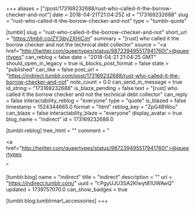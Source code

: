 +++
aliases = ["/post/173169232688/rust-who-called-it-the-borrow-checker-and-not"]
date = 2018-04-21T21:04:25Z
id = "173169232688"
slug = "rust-who-called-it-the-borrow-checker-and-not"
type = "tumblr-quote"

[tumblr]
slug = "rust-who-called-it-the-borrow-checker-and-not"
short_url = "https://tmblr.co/ZY3jby2XHiCim"
summary = "[rust] who called it the borrow checker and not the technical debt collector"
source = "<a href=\"http://twitter.com/queertypes/status/987239495517941760\">@queertypes</a>"
can_reblog = false
date = "2018-04-21 21:04:25 GMT"
should_open_in_legacy = true
is_blocks_post_format = false
state = "published"
can_like = false
post_url = "https://indirect.tumblr.com/post/173169232688/rust-who-called-it-the-borrow-checker-and-not"
note_count = 0.0
can_send_in_message = true
id_string = "173169232688"
is_blaze_pending = false
text = "[rust] who called it the borrow checker and not the technical debt collector"
can_reply = false
interactability_reblog = "everyone"
type = "quote"
is_blazed = false
timestamp = 1524344665.0
format = "html"
reblog_key = "ZpG4BWou"
can_blaze = false
interactability_blaze = "everyone"
display_avatar = true
blog_name = "indirect"
id = 173169232688.0

[tumblr.reblog]
tree_html = ""
comment = "<p><a href=\"http://twitter.com/queertypes/status/987239495517941760\">@queertypes</a></p>"

[tumblr.blog]
name = "indirect"
title = "indirect"
description = ""
url = "https://indirect.tumblr.com/"
uuid = "t:PgyUJU3SA2Klwyt81UWAwQ"
updated = 1739757070.0
can_show_badges = true

[tumblr.blog.tumblrmart_accessories]
+++
